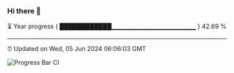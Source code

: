 ### Hi there 👋

⏳ Year progress { ████████████▁▁▁▁▁▁▁▁▁▁▁▁▁▁▁▁▁▁ } 42.69 %

---

⏰ Updated on Wed, 05 Jun 2024 06:06:03 GMT

![Progress Bar CI](https://github.com/liununu/liununu/workflows/Progress%20Bar%20CI/badge.svg)
